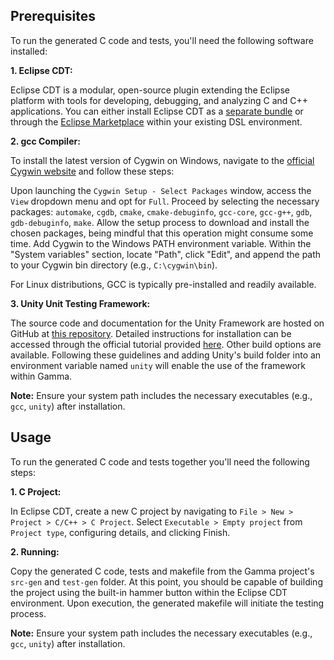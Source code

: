 ## Prerequisites

To run the generated C code and tests, you'll need the following software installed:

**1. Eclipse CDT:**

Eclipse CDT is a modular, open-source plugin extending the Eclipse platform with tools for developing, debugging, and analyzing C and C++ applications. You can either install Eclipse CDT as a [separate bundle](https://projects.eclipse.org/projects/tools.cdt) or through the [Eclipse Marketplace](https://marketplace.eclipse.org/content/complete-eclipse-cc-ide) within your existing DSL environment.

**2. gcc Compiler:**

To install the latest version of Cygwin on Windows, navigate to the [official Cygwin website](https://www.cygwin.com/install.html) and follow these steps:

Upon launching the `Cygwin Setup - Select Packages` window, access the `View` dropdown menu and opt for `Full`. Proceed by selecting the necessary packages: `automake`, `cgdb`, `cmake`, `cmake-debuginfo`, `gcc-core`, `gcc-g++`, `gdb`, `gdb-debuginfo`, `make`.
Allow the setup process to download and install the chosen packages, being mindful that this operation might consume some time. Add Cygwin to the Windows PATH environment variable. Within the "System variables" section, locate "Path", click "Edit", and append the path to your Cygwin bin directory (e.g., `C:\cygwin\bin`).

For Linux distributions, GCC is typically pre-installed and readily available.

**3. Unity Unit Testing Framework:**

 The source code and documentation for the Unity Framework are hosted on GitHub at [this repository](https://github.com/ThrowTheSwitch/Unity). Detailed instructions for installation can be accessed through the official tutorial provided [here](https://www.throwtheswitch.org/build/make). Other build options are available. Following these guidelines and adding Unity's build folder into an environment variable named `unity` will enable the use of the framework within Gamma.

**Note:** Ensure your system path includes the necessary executables (e.g., `gcc`, `unity`) after installation.

## Usage

To run the generated C code and tests together you'll need the following steps:

**1. C Project:**

In Eclipse CDT, create a new C project by navigating to `File > New > Project > C/C++ > C Project`. Select `Executable > Empty project` from `Project type`, configuring details, and clicking Finish.

**2. Running:**

Copy the generated C code, tests and makefile from the Gamma project's `src-gen` and `test-gen` folder. At this point, you should be capable of building the project using the built-in hammer button within the Eclipse CDT environment. Upon execution, the generated makefile will initiate the testing process.

**Note:** Ensure your system path includes the necessary executables (e.g., `gcc`, `unity`) after installation.